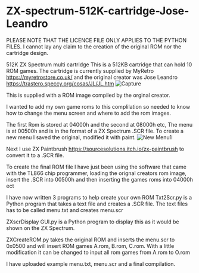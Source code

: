# ZX-spectrum-512K-cartridge-Jose-Leandro

PLEASE NOTE THAT THE LICENCE FILE ONLY APPLIES TO THE PYTHON FILES. I cannot lay any claim to the creation of the original ROM nor the cartridge design.

512K ZX Spectrum multi cartridge
This is a 512KB cartridge that can hold 10 ROM games. The cartridge is currently supplied by MyRetro https://myretrostore.co.uk/ and the original creator was Jose Leandro https://trastero.speccy.org/cosas/JL/JL.htm
![Capture](https://github.com/user-attachments/assets/e0884ec6-c728-441e-8619-a445717cfdd5)

This is supplied with a ROM image compiled by the orginal creator.

I wanted to add my own game roms to this complilation so needed to know how to change the menu screen and  where to add the rom images.

The first Rom is stored at 04000h and the second at 08000h etc,
The menu is at 00500h and is in the format of a ZX Spectrum .SCR file. To create a new menu I saved the original, modified it with paint.
![New Menu1](https://github.com/user-attachments/assets/54e3479b-b245-4fa7-8a6f-752278cfedd0)

Next I use ZX Paintbrush https://sourcesolutions.itch.io/zx-paintbrush to convert it to a .SCR file.

To create the final ROM file I have just been using the software that came with the TL866 chip programmer, loading the orignal creators rom image, insert the .SCR into 00500h and then inserting the games roms into 04000h ect

I have now written 3 programs to help create your own ROM
Txt2Scr.py is a Python program that takes a text file and creates a .SCR file. The text files has to be called menu.txt and creates menu.scr

ZXscrDisplay GUI.py is a Python program to display this as it would be shown on the ZX Spectrum.

ZXCreateROM.py takes the original ROM and inserts the menu.scr to 0x0500 and will insert ROM games A.rom, B.rom, C.rom. With a little modification it can be changed to input all rom games from A.rom to O.rom

I have uploaded example menu.txt, menu.scr and a final compilation.
